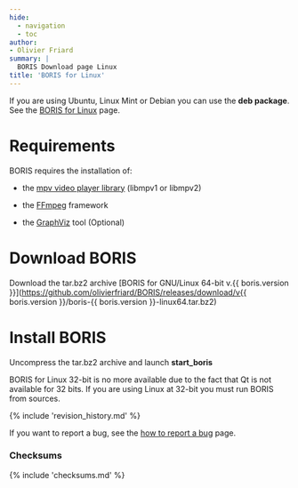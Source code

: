 ```yaml
---
hide:
  - navigation
  - toc
author:
- Olivier Friard
summary: |
  BORIS Download page Linux
title: 'BORIS for Linux'
---
```


If you are using Ubuntu, Linux Mint or Debian you can use the **deb package**.
See the [BORIS for Linux](download_linux.md) page.


# Requirements

BORIS requires the installation of:

* the [mpv video player library](https://www.mpv.io) (libmpv1 or libmpv2)

* the [FFmpeg](https://www.ffmpeg.org) framework

* the [GraphViz](https://graphviz.org/) tool (Optional)


# Download BORIS


Download the tar.bz2 archive [BORIS for GNU/Linux 64-bit
v.{{ boris.version }}](https://github.com/olivierfriard/BORIS/releases/download/v{{ boris.version }}/boris-{{ boris.version }}-linux64.tar.bz2)

# Install BORIS


Uncompress the tar.bz2 archive and launch **start\_boris**

BORIS for Linux 32-bit is no more available due to the fact that Qt is
not available for 32 bits. If you are using Linux at 32-bit you must run
BORIS from sources.

{% include 'revision_history.md' %}

If you want to report a bug, see the [how to report a bug](report_a_bug.md) page.


### Checksums

{% include 'checksums.md' %}

